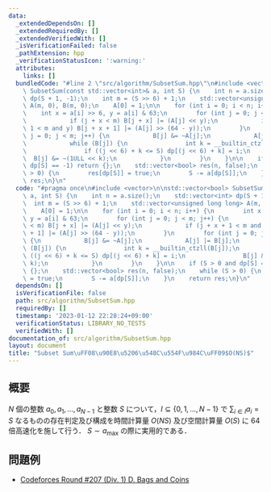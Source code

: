 ```yaml
---
data:
  _extendedDependsOn: []
  _extendedRequiredBy: []
  _extendedVerifiedWith: []
  _isVerificationFailed: false
  _pathExtension: hpp
  _verificationStatusIcon: ':warning:'
  attributes:
    links: []
  bundledCode: "#line 2 \"src/algorithm/SubsetSum.hpp\"\n#include <vector>\n\nstd::vector<bool>\
    \ SubsetSum(const std::vector<int>& a, int S) {\n    int n = a.size();\n    std::vector<int>\
    \ dp(S + 1, -1);\n    int m = (S >> 6) + 1;\n    std::vector<unsigned long long>\
    \ A(m, 0), B(m, 0);\n    A[0] = 1;\n\n    for (int i = 0; i < n; i++) {\n    \
    \    int x = a[i] >> 6, y = a[i] & 63;\n        for (int j = 0; j < m; j++) {\n\
    \            if (j + x < m) B[j + x] |= (A[j] << y);\n            if (j + x +\
    \ 1 < m and y) B[j + x + 1] |= (A[j] >> (64 - y));\n        }\n        for (int\
    \ j = 0; j < m; j++) {\n            B[j] &= ~A[j];\n            A[j] |= B[j];\n\
    \            while (B[j]) {\n                int k = __builtin_ctzll(B[j]);\n\
    \                if ((j << 6) + k <= S) dp[(j << 6) + k] = i;\n              \
    \  B[j] &= ~(1ULL << k);\n            }\n        }\n    }\n\n    if (S > 0 and\
    \ dp[S] == -1) return {};\n    std::vector<bool> res(n, false);\n    while (S\
    \ > 0) {\n        res[dp[S]] = true;\n        S -= a[dp[S]];\n    }\n    return\
    \ res;\n}\n"
  code: "#pragma once\n#include <vector>\n\nstd::vector<bool> SubsetSum(const std::vector<int>&\
    \ a, int S) {\n    int n = a.size();\n    std::vector<int> dp(S + 1, -1);\n  \
    \  int m = (S >> 6) + 1;\n    std::vector<unsigned long long> A(m, 0), B(m, 0);\n\
    \    A[0] = 1;\n\n    for (int i = 0; i < n; i++) {\n        int x = a[i] >> 6,\
    \ y = a[i] & 63;\n        for (int j = 0; j < m; j++) {\n            if (j + x\
    \ < m) B[j + x] |= (A[j] << y);\n            if (j + x + 1 < m and y) B[j + x\
    \ + 1] |= (A[j] >> (64 - y));\n        }\n        for (int j = 0; j < m; j++)\
    \ {\n            B[j] &= ~A[j];\n            A[j] |= B[j];\n            while\
    \ (B[j]) {\n                int k = __builtin_ctzll(B[j]);\n                if\
    \ ((j << 6) + k <= S) dp[(j << 6) + k] = i;\n                B[j] &= ~(1ULL <<\
    \ k);\n            }\n        }\n    }\n\n    if (S > 0 and dp[S] == -1) return\
    \ {};\n    std::vector<bool> res(n, false);\n    while (S > 0) {\n        res[dp[S]]\
    \ = true;\n        S -= a[dp[S]];\n    }\n    return res;\n}\n"
  dependsOn: []
  isVerificationFile: false
  path: src/algorithm/SubsetSum.hpp
  requiredBy: []
  timestamp: '2023-01-12 22:28:24+09:00'
  verificationStatus: LIBRARY_NO_TESTS
  verifiedWith: []
documentation_of: src/algorithm/SubsetSum.hpp
layout: document
title: "Subset Sum\uFF08\u90E8\u5206\u548C\u554F\u984C\uFF09$O(NS)$"
---
```


## 概要
$N$ 個の整数 $a_0, a_1, \dots , a_{N - 1}$ と整数 $S$ について，$I \subseteq \{0, 1, \dots, N - 1\}$ で $\sum_{i \in I} a_i = S$ なるものの存在判定及び構成を時間計算量 $O(NS)$ 及び空間計算量 $O(S)$ に 64 倍高速化を施して行う．
$S \sim a_{\max}$ の際に実用的である．

## 問題例
- [Codeforces Round #207 (Div. 1) D. Bags and Coins](https://codeforces.com/contest/356/problem/D)
